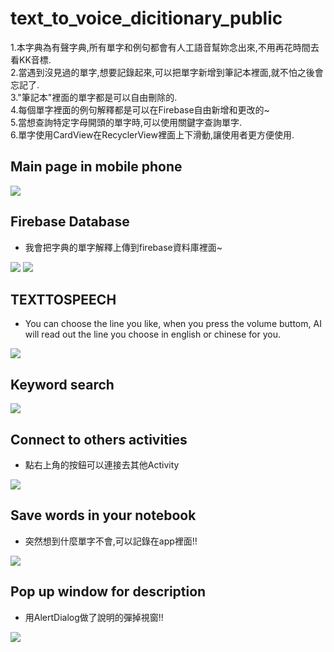# text_to_voice_dicitionary_public
1.本字典為有聲字典,所有單字和例句都會有人工語音幫妳念出來,不用再花時間去看KK音標. <br />
2.當遇到沒見過的單字,想要記錄起來,可以把單字新增到筆記本裡面,就不怕之後會忘記了.<br />
3."筆記本"裡面的單字都是可以自由刪除的.<br />
4.每個單字裡面的例句解釋都是可以在Firebase自由新增和更改的~ <br />
5.當想查詢特定字母開頭的單字時,可以使用關鍵字查詢單字.<br />
6.單字使用CardView在RecyclerView裡面上下滑動,讓使用者更方便使用.<br />

## Main page in mobile phone
![](https://github.com/a1233z/text_to_voice_dicitionary_public/blob/master/github_images/0.png)

## Firebase Database
* 我會把字典的單字解釋上傳到firebase資料庫裡面~

![](https://github.com/a1233z/text_to_voice_dicitionary_public/blob/master/github_images/1.png)
![](https://github.com/a1233z/text_to_voice_dicitionary_public/blob/master/github_images/2.png)

## TEXTTOSPEECH
* You can choose the line you like, when you press the volume buttom, AI will read out the line you choose in english or chinese for you.

![](https://github.com/a1233z/text_to_voice_dicitionary_public/blob/master/github_images/3.png)

## Keyword search
![](https://github.com/a1233z/text_to_voice_dicitionary_public/blob/master/github_images/4.png)

## Connect to others activities
* 點右上角的按鈕可以連接去其他Activity

![](https://github.com/a1233z/text_to_voice_dicitionary_public/blob/master/github_images/5.png)

## Save words in your notebook
* 突然想到什麼單字不會,可以記錄在app裡面!!

![](https://github.com/a1233z/text_to_voice_dicitionary_public/blob/master/github_images/6.png)

## Pop up window for description
* 用AlertDialog做了說明的彈掉視窗!!

![](https://github.com/a1233z/text_to_voice_dicitionary_public/blob/master/github_images/7.png)